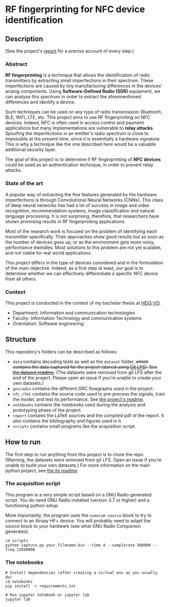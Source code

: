 # RF fingerprinting for NFC device identification

## Description

(See the project's [report](report/final-report.pdf) for a precise account of every step.)

### Abstract

**RF fingerprinting** is a technique that allows the identification of radio transmitters by extracting small imperfections in their spectrum. These imperfections are caused by tiny manufacturing differences in the devices' analog components. Using **Software-Defined Radio (SDR)** equipment, we can analyse this spectrum in order to extract the aforementioned differences and identify a device.

Such techniques can be used on any type of radio transmission: Bluetooth, BLE, WiFi, LTE, etc. This project aims to use RF fingerprinting on NFC devices. Indeed, NFC is often used in access control and payment applications but many implementations are vulnerable to **relay attacks**. Spoofing the imperfections in an emitter's radio spectrum is close to impossible at the present time, since it is essentially a hardware signature. This is why a technique like the one described here would be a valuable additional security layer.

The goal of this project is to determine if RF fingerprinting of **NFC devices** could be used as an authentication technique, in order to prevent relay attacks.

### State of the art

A popular way of extracting the fine features generated by the hardware imperfections is through Convolutional Neural Networks (CNNs). This class of deep neural networks has had a lot of success in image and video recognition, recommendation systems, image classification and natural language processing. It is not surprising, therefore, that researchers have shown promising results in RF fingerprinting applications.

Most of the research work is focused on the problem of identifying each transmitter specifically. Their approaches show good results but as soon as the number of devices goes up, or as the environment gets more noisy, performance dwindles. Most solutions to this problem are not yet scalable, and not viable for real world applications.

This project differs in the type of devices considered and in the formulation of the main objective. Indeed, as a first step at least, our goal is to determine whether we can effectively differentiate a specific NFC device from all others.

### Context

This project is conducted in the context of my bachelor thesis at [HEIG-VD](https://heig-vd.ch/en).

- Department: Information and communication technologies
- Faculty: Information Technology and communication systems
- Orientation: Software engineering

## Structure

This repository's folders can be described as follows:

- `data` contains decoding tests as well as the `dataset` folder, ~~which contains the data captured for the project (stored using [Git LFS](https://git-lfs.github.com/)). See [the dataset readme](data/dataset/README.md).~~ (The datasets were removed from git LFS after the end of the project. Please open an issue if you're unable to create your own datasets.)
- `gnuradio` contains the different GRC flowgraphs used in the project.
- `nfc_rfml` contains the source code used to pre-process the signals, train the model, and test its performance. See [the project's readme](nfc_rfml/README.md).
- `notebooks` contains the notebooks used during the analysis and prototyping phase of the project.
- `report` contains the LaTeX sources and the compiled pdf of the report. It also contains the bibliography and figures used in it.
- `scripts` contains small programs like the acquisition script.

## How to run

The first step to run anything from this project is to clone the repo. (Warning, the datasets were removed from git LFS. Open an issue if you're unable to build your own datasets.) For more information on the main python project, see [the its readme](nfc_rfml/README.md).

### The acquisition script

This program is a very simple script based on a GNU Radio generated script. You do need GNU Radio installed (version 3.7 or higher) and a functioning python setup.

More importantly, the program uses the `osmocom source` block to try to connect to an Airspy HF+ device. You will probably need to adapt the source block to your hardware (see what GNU Radio Companion generates).

```
cd scripts
python capture.py your_filename.bin --time 4 --samplerate 500000 --freq 13560000
```

### The notebooks

```
# Install dependencies (after creating a virtual env as you usually do)
cd notebooks
pip install -r requirements.txt

# Run jupyter notebook or jupyter lab
jupyter lab
```
